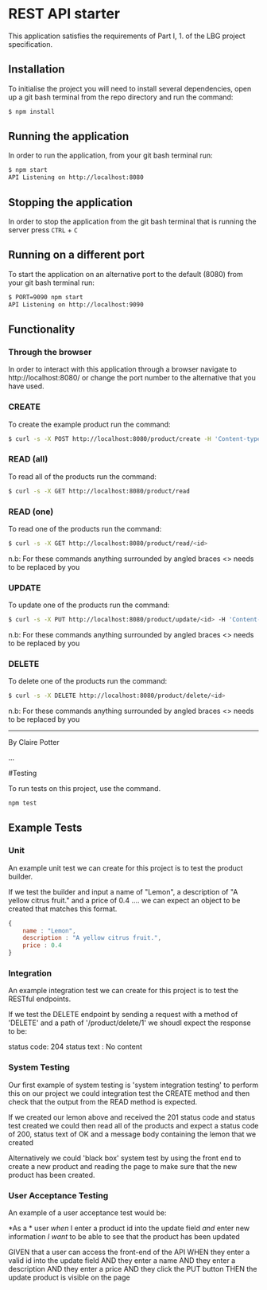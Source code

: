 # REST API starter

This application satisfies the requirements of Part I, 1. of the LBG project specification.

## Installation

To initialise the project you will need to install several dependencies, open up a git bash terminal from the repo directory and run the command:

~~~ bash
$ npm install
~~~

## Running the application

In order to run the application, from your git bash terminal run:

~~~ bash
$ npm start
API Listening on http://localhost:8080
~~~

## Stopping the application

In order to stop the application from the git bash terminal that is running the server press ``CTRL`` + ``C``

## Running on a different port

To start the application on an alternative port to the default (8080) from your git bash terminal run:

~~~ bash
$ PORT=9090 npm start
API Listening on http://localhost:9090
~~~

## Functionality

### Through the browser

In order to interact with this application through a browser navigate to http://localhost:8080/ or change the port number to the alternative that you have used.

### CREATE

To create the example product run the command:

~~~ bash
$ curl -s -X POST http://localhost:8080/product/create -H 'Content-type:application/json' -d '{"name":"example product", "description":"this is an example", "price":9.99}'
~~~

### READ (all)

To read all of the products run the command:

~~~ bash
$ curl -s -X GET http://localhost:8080/product/read
~~~

### READ (one)

To read one of the products run the command:

~~~ bash
$ curl -s -X GET http://localhost:8080/product/read/<id>
~~~

n.b: For these commands anything surrounded by angled braces <> needs to be replaced by you

### UPDATE

To update one of the products run the command:

~~~ bash
$ curl -s -X PUT http://localhost:8080/product/update/<id> -H 'Content-type:application/json'  -d '{"name":"updated product", "description":"its brand new", "price":99.99}'
~~~

n.b: For these commands anything surrounded by angled braces <> needs to be replaced by you

### DELETE

To delete one of the products run the command:

~~~ bash
$ curl -s -X DELETE http://localhost:8080/product/delete/<id>
~~~

n.b: For these commands anything surrounded by angled braces <> needs to be replaced by you

--- 

By Claire Potter

...

#Testing

To run tests on this project, use the command.

~~~ bash
npm test
~~~

## Example Tests

### Unit

An example unit test we can create for this project is to test the product builder.

If we test the builder and input a name of "Lemon", a description of "A yellow citrus 
fruit." and a price of 0.4 .... we can expect an object to be created that matches this format.

~~~ javascript
{
    name : "Lemon",
    description : "A yellow citrus fruit.",
    price : 0.4
}

~~~

### Integration

An example integration test we can create for this project is to test the RESTful endpoints.

If we test the DELETE endpoint by sending a request with a method of 'DELETE' and a path of '/product/delete/1' we shoudl expect the response to be:

status code: 204
status text : No content

### System Testing

Our first example of system testing is 'system integration testing' to perform this on our project we could integration test the CREATE method and then check that the output from the READ method is expected.

If we created our lemon above and received the 201 status code and status test created we could then read all of the products and expect a status code of 200, status text of OK and a message body containing the lemon that we created

Alternatively we could 'black box' system test by using the front end to create a new product and reading the page to make sure that the new product has been created.

### User Acceptance Testing

An example of a user acceptance test would be:

*As a * user
*when* I enter a product id into the update field
*and* enter new information
*I want* to be able to see that the  product has been updated

GIVEN that a user can access the front-end of the API 
WHEN they enter a valid id into the update field
AND they enter a name
AND they enter a description 
AND they enter a price
AND they click the PUT button
THEN the update product is visible on the page

